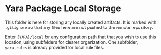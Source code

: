 # Yara Package Local Storage
This folder is here for storing any locally created artifacts.  It is marked with `.gitignore`
so that any files here are not pushed to the remote repository.

Enter `{YARA}/local` for any configuration path that that you wish to use this location, 
using subfolders for clearer organization.  One subfolder, `yara_rules` is already provided
for local rule files.
